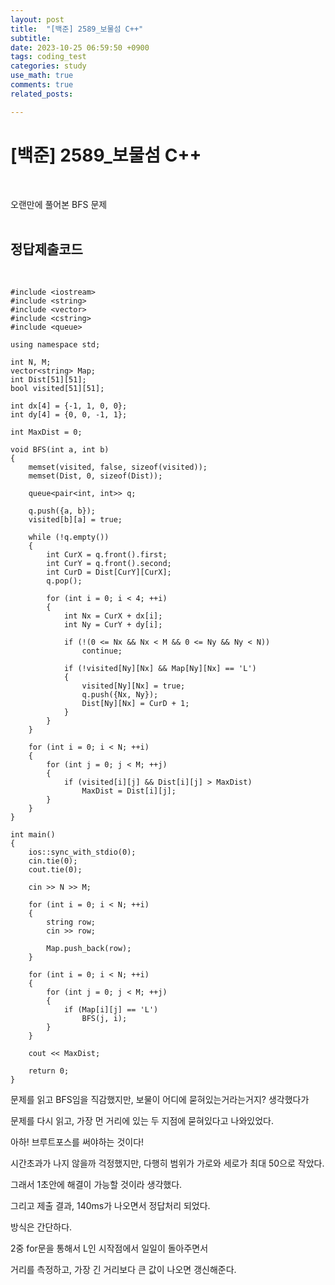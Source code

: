 ```yaml
---
layout: post
title:  "[백준] 2589_보물섬 C++"
subtitle:   
date: 2023-10-25 06:59:50 +0900
tags: coding_test
categories: study
use_math: true
comments: true
related_posts:

---
```


# [백준] 2589_보물섬 C++<br/>
<br/>

오랜만에 풀어본 BFS 문제<br/>
<br/>

## 정답제출코드<br/>
<br/>

```
#include <iostream>
#include <string>
#include <vector>
#include <cstring>
#include <queue>

using namespace std;

int N, M;
vector<string> Map;
int Dist[51][51];
bool visited[51][51];

int dx[4] = {-1, 1, 0, 0};
int dy[4] = {0, 0, -1, 1};

int MaxDist = 0;

void BFS(int a, int b)
{
    memset(visited, false, sizeof(visited));
    memset(Dist, 0, sizeof(Dist));

    queue<pair<int, int>> q;

    q.push({a, b});
    visited[b][a] = true;

    while (!q.empty())
    {
        int CurX = q.front().first;
        int CurY = q.front().second;
        int CurD = Dist[CurY][CurX];
        q.pop();

        for (int i = 0; i < 4; ++i)
        {
            int Nx = CurX + dx[i];
            int Ny = CurY + dy[i];

            if (!(0 <= Nx && Nx < M && 0 <= Ny && Ny < N))
                continue;
            
            if (!visited[Ny][Nx] && Map[Ny][Nx] == 'L')
            {
                visited[Ny][Nx] = true;
                q.push({Nx, Ny});
                Dist[Ny][Nx] = CurD + 1;
            }
        }
    }

    for (int i = 0; i < N; ++i)
    {
        for (int j = 0; j < M; ++j)
        {
            if (visited[i][j] && Dist[i][j] > MaxDist)
                MaxDist = Dist[i][j];
        }
    }
}

int main()
{
    ios::sync_with_stdio(0);
    cin.tie(0);
    cout.tie(0);

    cin >> N >> M;

    for (int i = 0; i < N; ++i)
    {
        string row;
        cin >> row;

        Map.push_back(row);
    }

    for (int i = 0; i < N; ++i)
    {
        for (int j = 0; j < M; ++j)
        {
            if (Map[i][j] == 'L')
                BFS(j, i);
        }
    }

    cout << MaxDist;

    return 0;
}
```

문제를 읽고 BFS임을 직감했지만, 보물이 어디에 묻혀있는거라는거지? 생각했다가<br/>

문제를 다시 읽고, 가장 먼 거리에 있는 두 지점에 묻혀있다고 나와있었다.<br/>

아하! 브루트포스를 써야하는 것이다!<br/>

시간초과가 나지 않을까 걱정했지만, 다행히 범위가 가로와 세로가 최대 50으로 작았다.<br/>

그래서 1초안에 해결이 가능할 것이라 생각했다.<br/>

그리고 제출 결과, 140ms가 나오면서 정답처리 되었다.<br/>

방식은 간단하다.<br/>

2중 for문을 통해서 L인 시작점에서 일일이 돌아주면서<br/>

거리를 측정하고, 가장 긴 거리보다 큰 값이 나오면 갱신해준다.